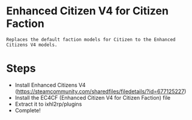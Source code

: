 # Enhanced Citizen V4 for Citizen Faction

	Replaces the default faction models for Citizen to the Enhanced Citizens V4 models.

# Steps
- Install Enhanced Citizens V4 (https://steamcommunity.com/sharedfiles/filedetails/?id=677125227)
- Install the EC4CF (Enhanced Citizen V4 for Citizen Faction) file
- Extract it to ixhl2rp/plugins
- Complete!